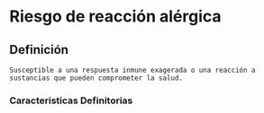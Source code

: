 # Riesgo de reacción alérgica
## Definición
	Susceptible a una respuesta inmune exagerada o una reacción a sustancias que pueden comprometer la salud.

### Caracteristicas Definitorias


